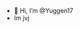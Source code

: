 - 👋 Hi, I’m @Yuggen17
- Im jvj
<!---
Yuggen17/Yuggen17 is a ✨ special ✨ repository because its `README.md` (this file) appears on your GitHub profile.
You can click the Preview link to take a look at your changes.
--->
